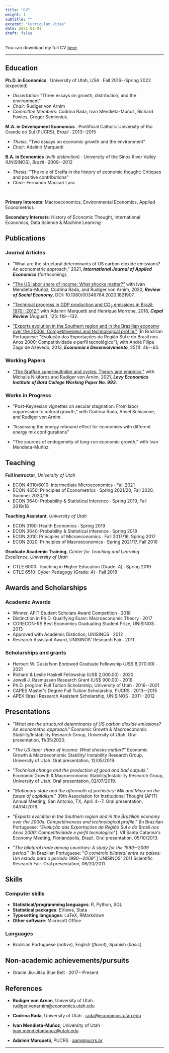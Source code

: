 ```yaml
---
title: "CV"
weight: 1
subtitle: ""
excerpt: "Curriculum Vitae"
date: 2021-01-01
draft: false
---
```


You can download my full CV [here](/cv/Santetti_CV.pdf).

---


## Education

  
**Ph.D. in Economics** &#8729; University of Utah, *USA* &#8729; Fall 2016--Spring 2022 (expected) 


 - *Dissertation*: "Three  essays on growth, distribution, and the environment"
 - *Chair*: Rudiger von Arnim
 - *Committee Members*: Codrina Rada, Ivan Mendieta-Muñoz, Richard Fowles, Gregor Semieniuk.
 
**M.A. in Development Economics**  &#8729; Pontificial Catholic University of Rio Grande do Sul (PUCRS), *Brazil* &#8729; 2013--2015

 - *Thesis*: "Two essays on economic growth and the environment"
 - *Chair*: Adalmir Marquetti


**B.A. in Economics** (*with distinction*)  &#8729;  University of the Sinos River Valley (UNISINOS), *Brazil* &#8729; 2009--2012

  - *Thesis*: "The role of Sraffa in the history of economic thought: Critiques and positive contributions"
  - *Chair*: Fernando Maccari Lara

<br>

**Primary Interests**: Macroeconomics, Environmental Economics, Applied Econometrics


**Secondary Interests**: History of Economic Thought, International Economics,  Data Science \& Machine Learning


## Publications


### Journal Articles

- "What are the structural determinants of US carbon dioxide emissions? An econometric approach," 2021, ***International Journal of Applied Economics*** (forthcoming).

- ["The US labor share of income: What shocks matter?"](https://www.tandfonline.com/doi/full/10.1080/00346764.2020.1821907) with Ivan Mendieta-Muñoz, Codrina
Rada, and Rudiger von Arnim, 2020, ***Review of Social Economy***, DOI: 10.1080/00346764.2020.1821907.

- ["Technical progress in GDP production and CO<sub>2</sub> emissions in Brazil: 1970--2012,"](https://repositorio.cepal.org/handle/11362/44317) with Adalmir
Marquetti and Henrique Morrone, 2018, ***Cepal Review*** (August), 125: 119--132.

- ["Exports evolution in the Southern region and in the Brazilian economy over the 2000s: Competitiveness and technological profile."](https://periodicos.ufsm.br/index.php/eed/article/view/7430) [In Brazilian Portuguese: "Evolução das Exportações da Região Sul e do Brasil nos Anos 2000: Competitividade e perfil tecnológico"], with André Filipe Zago de Azevedo, 2013, ***Economia e Desenvolvimento***, 25(1): 46--63.

### Working Papers

- ["The Sraffian supermultiplier and cycles: Theory and empirics,"](http://www.levyinstitute.org/publications/the-sraffian-supermultiplier-and-cycles-theory-and-empirics) with Michalis Nikiforos and Rudiger von Arnim, 2021, ***Levy Economics Institute of Bard College Working Paper No. 993***.


### Works in Progress

- "Post-Keynesian vignettes on secular stagnation: From labor suppression to natural growth," with Codrina Rada, Ansel Schiavone, and Rudiger von Arnim.

- “Assessing the energy rebound effect for economies with different energy mix configurations”

- "The sources of endogeneity of long-run economic growth," with Ivan Mendieta-Muñoz.


## Teaching

**Full Instructor**, *University of Utah*

- ECON 4010/6010: Intermediate Microeconomics &#8729; Fall 2021
- ECON 4650: Principles of Econometrics  &#8729; Spring 2021/20, Fall 2020, Summer 2020/19
- ECON 3640: Probability \& Statistical Inference &#8729; Spring 2019, Fall 2019/18


**Teaching Assistant**, *University of Utah*

- ECON 3190: Health Economics &#8729; Spring 2019
- ECON 3640: Probability \& Statistical Inference &#8729; Spring 2018
- ECON 2010: Principles of Microeconomics &#8729; Fall 2017/16, Spring 2017
- ECON 2020: Principles of Macroeconomics &#8729; Spring 2021/17, Fall 2016


**Graduate Academic Training**, *Center for Teaching and Learning Excellence, University of Utah*


- CTLE 6000: Teaching in Higher Education (Grade: *A*)      &#8729; Spring 2019
- CTLE 6510: Cyber Pedagogy (Grade: *A*)                    &#8729; Fall 2018


## Awards and Scholarships

### Academic Awards


- Winner, AFIT Student Scholars Award Competition &#8729; 2018
- Distinction in Ph.D. Qualifying Exam: Macroeconomic Theory &#8729; 2017
- CORECON-RS Best Economics Graduating Student Prize, UNISINOS &#8729; 2013
- Approved with Academic Distiction, UNISINOS &#8729; 2012
- Research Assistant Award, UNISINOS' Research Fair &#8729; 2011




### Scholarships and grants


- Herbert W. Gustafson Endowed Graduate Fellowship  (US\$ 8,070.00) &#8729; 2021
- Richard \& Leslie Haskell Fellowship  (US\$ 2,000.00) &#8729; 2020
- Jewell J. Rasmussen Research Grant  (US\$ 900.00) &#8729; 2019
- Ph.D. program Full Tuition Scholarship, University of Utah &#8729; 2016--2021
- CAPES Master's Degree Full Tuition Scholarship, PUCRS &#8729; 2013--2015
- APEX-Brasil Research Assistant Scholarship, UNISINOS &#8729; 2011--2012


## Presentations

- "*What are the structural determinants of US carbon dioxide emissions? An econometric approach*." Economic Growth & Macroeconomic Stability/Instability Research Group, University of Utah. Oral presentation, 11/05/2020.

- "*The US labor share of income: What shocks matter?*" Economic Growth & Macroeconomic Stability/
Instability Research Group, University of Utah. Oral presentation, 12/05/2019.

- "*Technical change and the production of good and bad outputs*." Economic Growth & Macroeconomic
Stability/Instability Research Group, University of Utah. Oral presentation, 02/07/2019.

- "*Stationary state and the aftermath of prehistory: Mill and Marx on the future of capitalism*." 39th
Association for Institutional Thought (AFIT) Annual Meeting, San Antonio, TX, April 4--7. Oral
presentation, 04/04/2018.

- "*Exports evolution in the Southern region and in the Brazilian economy over the 2000s: Competitiveness and technological profile*." [In Brazilian Portuguese: "*Evolução das Exportações da Região Sul e do Brasil nos Anos 2000: Competitividade e perfil tecnológico*"]. VII Santa Catarina's Economy Meeting, Florianópolis, Brazil. Oral presentation, 05/10/2013.

- "*The bilateral trade among countries: A study for the 1990--2009 period*." [In Brazilian Portuguese: "*O comércio bilateral entre os países: Um estudo para o período 1990--2009*".] UNISINOS' 2011 Scientific Research Fair. Oral presentation, 06/20/2011.

## Skills

### Computer skills

- **Statistical/programming languages**: R, Python, SQL 
- **Statistical packages**: EViews, Stata
- **Typesetting languages**: LaTeX, RMarkdown
- **Other software**: Microsoft Office

### Languages


- Brazilian Portuguese (*native*), English (*fluent*), Spanish (*basic*)


## Non-academic achievements/pursuits



- Gracie Jiu-Jitsu Blue Belt &#8729; 2017--Present


## References


- **Rudiger von Arnim**, University of Utah &#8729; [rudiger.vonarnim@economics.utah.edu](mailto:rudiger.vonarnim@economics.utah.edu)

- **Codrina Rada**, University of Utah &#8729; [rada@economics.utah.edu](mailto:rada@economics.utah.edu)

- **Ivan Mendieta-Muñoz**, University of Utah &#8729; [ivan.mendietamunoz@utah.edu](mailto:ivan.mendietamunoza@utah.edu)

- **Adalmir Marquetii**, PUCRS &#8729; [aam@pucrs.br](mailto:aam@pucrs.br)

---